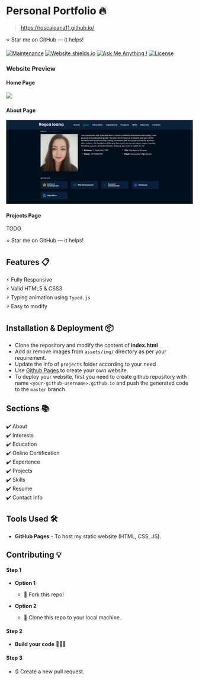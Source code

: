 # Personal Portfolio 🔥
> https://roscaioana11.github.io/

:star: Star me on GitHub — it helps!

[![Maintenance](https://img.shields.io/badge/maintained-yes-green.svg)](https://github.com/roscaioana11/roscaioana11.github.io/commits/master)
[![Website shields.io](https://img.shields.io/badge/website-up-yellow)](http://roscaioana11.github.io/)
[![Ask Me Anything !](https://img.shields.io/badge/ask%20me-linkedin-1abc9c.svg)](https://www.linkedin.com/in/ioana-rosca/)
[![License](http://img.shields.io/:license-mit-blue.svg?style=flat-square)](http://badges.mit-license.org)

### Website Preview
#### Home Page
<img src="website_images/HomePage.gif" width="900">


#### About Page

<img src="website_images/AboutPage.png" width="900">


#### Projects Page

[//]: # (<img src="website_images/ProjectPage.png" width="900">)
TODO
  


:star: Star me on GitHub — it helps!

## Features 📋
⚡️ Fully Responsive\
⚡️ Valid HTML5 & CSS3\
⚡️ Typing animation using `Typed.js`\
⚡️ Easy to modify

## Installation & Deployment 📦
- Clone the repository and modify the content of <b>index.html</b> 
- Add or remove images from `assets/img/` directory as per your requirement.
- Update the info of `projects` folder according to your need
- Use [Github Pages](https://create-react-app.dev/docs/deployment/#github-pages) to create your own website.
- To deploy your website, first you need to create github repository with name `<your-github-username>.github.io` and push the generated code to the `master` branch.

## Sections 📚
✔️ About\
✔️ Interests\
✔️ Education\
✔️ Online Certification\
✔️ Experience\
✔️ Projects \
✔️ Skills \
✔️ Resume\
✔️ Contact Info



## Tools Used 🛠️
* <b>GitHub Pages</b> - To host my static website (HTML, CSS, JS).

## Contributing 💡
#### Step 1

- **Option 1**
    - 🍴 Fork this repo!

- **Option 2**
    - 👯 Clone this repo to your local machine.


#### Step 2

- **Build your code** 🔨🔨🔨

#### Step 3

- 🔃 Create a new pull request.

[//]: # (## License)

[//]: # ([![License]&#40;http://img.shields.io/:license-mit-blue.svg?style=flat-square&#41;]&#40;http://badges.mit-license.org&#41;)

[//]: # ()
[//]: # (- **[MIT license]&#40;http://opensource.org/licenses/mit-license.php&#41;**)
